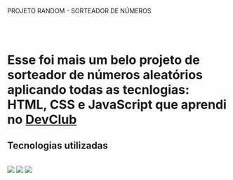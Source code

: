 <p>PROJETO RANDOM - SORTEADOR DE NÚMEROS</p>
<br>
<br>
<h1>Esse foi mais um belo projeto de sorteador de números aleatórios aplicando todas as tecnlogias: HTML, CSS e JavaScript que aprendi no <a href="rodolfimori.com.br/devclub">DevClub</a></h1>

<h2>Tecnologias utilizadas</h2>
<br>
  <img src="https://img.shields.io/badge/HTML-239120?style=for-the-badge&logo=html5&logoColor=white">
  <img src="https://img.shields.io/badge/CSS-239120?&style=for-the-badge&logo=css3&logoColor=white">
  <img src="https://img.shields.io/badge/JavaScript-F7DF1E?style=for-the-badge&logo=javascript&logoColor=black">
